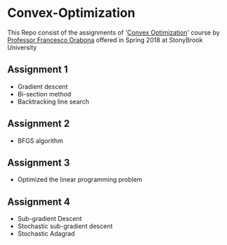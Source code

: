 # Convex-Optimization

This Repo consist of the assignments of '[Convex Optimization](http://francesco.orabona.com/teaching.html#CSE592)' course by [Professor Francesco Orabona](http://francesco.orabona.com/index.html) offered in Spring 2018 at StonyBrook University

## Assignment 1
* Gradient descent
* Bi-section method
* Backtracking line search

## Assignment 2
* BFGS algorithm

## Assignment 3
* Optimized the linear programming problem

## Assignment 4
* Sub-gradient Descent
* Stochastic sub-gradient descent
* Stochastic Adagrad
